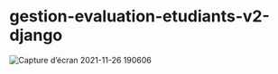 # gestion-evaluation-etudiants-v2-django

![Capture d’écran 2021-11-26 190606](https://user-images.githubusercontent.com/57105196/144717538-b18f39e5-edad-47e2-9410-9da4a25cb11c.jpg)
